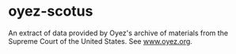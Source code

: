 # oyez-scotus
An extract of data provided by Oyez's archive of materials from the Supreme Court of the United States. See www.oyez.org.
